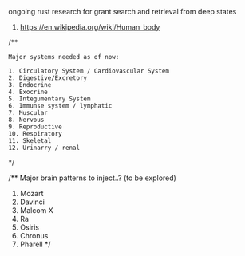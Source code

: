 ongoing rust research for grant search and retrieval from deep states

1. https://en.wikipedia.org/wiki/Human_body

/** 

    Major systems needed as of now:

    1. Circulatory System / Cardiovascular System
    2. Digestive/Excretory
    3. Endocrine
    4. Exocrine
    5. Integumentary System
    6. Immunse system / lymphatic
    7. Muscular
    8. Nervous
    9. Reproductive
    10. Respiratory
    11. Skeletal
    12. Urinarry / renal

*/

/**
  Major brain patterns to inject..? (to be explored)
  1. Mozart
  2. Davinci
  3. Malcom X
  4. Ra
  5. Osiris
  6. Chronus
  7. Pharell
*/